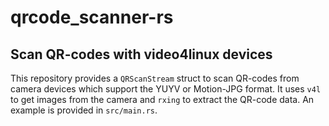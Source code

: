 # qrcode_scanner-rs

## Scan QR-codes with video4linux devices

This repository provides a `QRScanStream` struct to scan QR-codes from
camera devices which support the YUYV or Motion-JPG format.
It uses `v4l` to get images from the camera and `rxing` to extract
the QR-code data.
An example is provided in `src/main.rs`.
